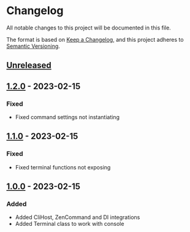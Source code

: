 # Changelog

All notable changes to this project will be documented in this file.

The format is based on [Keep a Changelog](https://keepachangelog.com/en/1.0.0/),
and this project adheres to [Semantic Versioning](https://semver.org/spec/v2.0.0.html).

## [Unreleased]

## [1.2.0] - 2023-02-15

### Fixed

- Fixed command settings not instantiating

## [1.1.0] - 2023-02-15

### Fixed

- Fixed terminal functions not exposing

## [1.0.0] - 2023-02-15

### Added
- Added CliHost, ZenCommand and DI integrations
- Added Terminal class to work with console

[Unreleased]: https://github.com/ZenExtensions/spectre-console/compare/1.2.0...HEAD
[1.2.0]: https://github.com/ZenExtensions/spectre-console/compare/1.1.0...1.2.0
[1.1.0]: https://github.com/ZenExtensions/spectre-console/compare/1.0.0...1.1.0
[1.0.0]: https://github.com/ZenExtensions/spectre-console/releases/tag/1.0.0